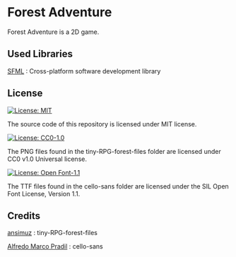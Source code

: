# Forest Adventure
Forest Adventure is a 2D game.

## Used Libraries

[SFML](http://www.sfml-dev.org/) : Cross-platform software development library

## License

[![License: MIT](https://img.shields.io/badge/License-MIT-yellow.svg)](https://opensource.org/licenses/MIT)

The source code of this repository is licensed under MIT license.

[![License: CC0-1.0](https://img.shields.io/badge/License-CC0%201.0-lightgrey.svg)](http://creativecommons.org/publicdomain/zero/1.0/)

The PNG files found in the tiny-RPG-forest-files folder are licensed under CC0 v1.0 Universal license.

[![License: Open Font-1.1](https://img.shields.io/badge/License-OFL%201.1-lightgreen.svg)](https://opensource.org/licenses/OFL-1.1)

The TTF files found in the cello-sans folder are licensed under the SIL Open Font License, Version 1.1.

## Credits

[ansimuz](https://ansimuz.itch.io/tiny-rpg-forest) : tiny-RPG-forest-files

[Alfredo Marco Pradil](https://fontlibrary.org/en/font/cello-sans) : cello-sans 
